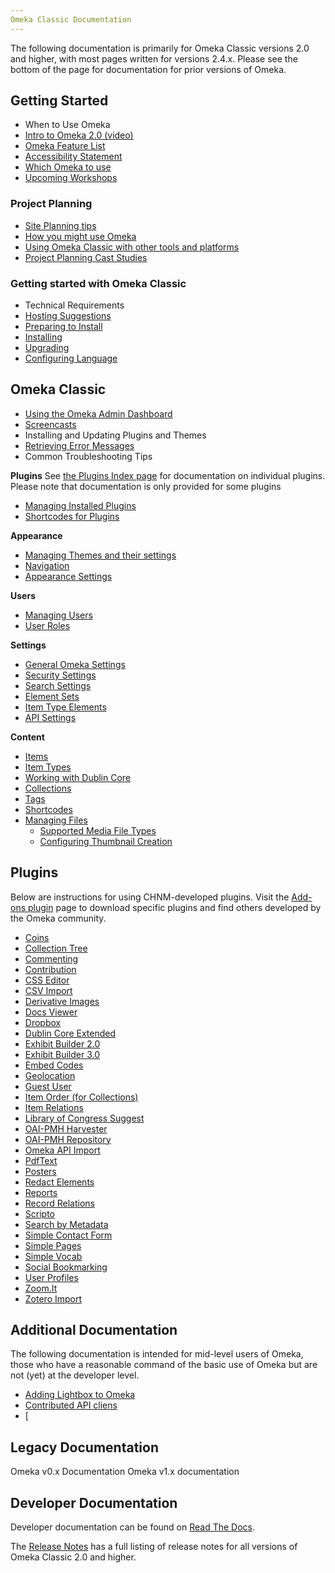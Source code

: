 ```yaml
---
Omeka Classic Documentation
---
```

The following documentation is primarily for Omeka Classic  versions 2.0 and higher, with most pages written for versions 2.4.x. Please see the bottom of the page for documentation for prior versions of Omeka.

## Getting Started
- When to Use Omeka
- [Intro to Omeka 2.0 (video)](https://vimeo.com/55973380)
- [Omeka Feature List](../Feature_List.md)
- [Accessibility Statement](../Accessibility_Statement.md)
- [Which Omeka to use](../Org_vs_Net.md)
- [Upcoming Workshops](../Upcoming_Workshops.md)

### Project Planning
- [Site Planning tips](../Site_Planning_Tips.md)
- [How you might use Omeka](../How_Might_You_Use_Omeka.md)
- [Using Omeka Classic with other tools and platforms](../Using_Omeka_with_Other_Tools_and_Platforms.md)
- [Project Planning Cast Studies](../Project_Planning_Case_Studies.md)

### Getting started with Omeka Classic
- Technical Requirements
- [Hosting Suggestions](../Hosting_Suggestions.md)
- [Preparing to Install](../Preparing_to_Install.md)
- [Installing](../Installation.md)
- [Upgrading](../Upgrading.md)
- [Configuring Language](../Configuring_Language.md)

## Omeka Classic
- [Using the Omeka Admin Dashboard](../Using_the_Omeka_Admin.md)
- [Screencasts](../Screencasts.md)
- Installing and Updating Plugins and Themes
- [Retrieving Error Messages](../Retrieving_Error_Messages.md)
- Common Troubleshooting Tips

**Plugins**
See [the Plugins Index page](../Plugins_2.md) for documentation on individual plugins. Please note that documentation is only provided for some plugins
- [Managing Installed Plugins](../Managing_Plugins.md)
- [Shortcodes for Plugins](../Plugins/Plugin_Shortcodes.md)

**Appearance**
- [Managing Themes and their settings](../Managin_Themes_2.md)
- [Navigation](../Managing_Navigation_2.0.md)
- [Appearance Settings](../Managing_Appearance_Settings_2.0.md)

**Users**
- [Managing Users](../Managing_Users_2.0.md)
- [User Roles](../User_Roles.md)

**Settings**
- [General Omeka Settings](../Managing_General_Settings_2.md)
- [Security Settings](../Managing_Security_Settings_2.md)
- [Search Settings](../Managing_Search_Settings_2.md)
- [Element Sets](../Managing_Element_Sets_2.md)
- [Item Type Elements](../Managing_Item_Type_Elements_2.md)
- [API Settings](../Managing_API_Settings.md)

**Content**
- [Items](../Managing_Items_2.md)
- [Item Types](../Managing_Item_Types_2.md)
- [Working with Dublin Core](../Working_with_Dublin_Core.md)
- [Collections](../Managing_Collections_2.md)
- [Tags](../Managing_Tags_2.md)
- [Shortcodes](../Shortcodes2.md)
- [Managing Files](../Managing_Files.md)
    - [Supported Media File Types](../Media_Files.md)
    - [Configuring Thumbnail Creation](../Configuring_Thumbnail_Creation.md)

## Plugins
Below are instructions for using CHNM-developed plugins. Visit the [Add-ons plugin](../plugins.md) page to download specific plugins and find others developed by the Omeka community.

-   [Coins](../Plugins/Coins_2.0.md)
-   [Collection Tree](../Plugins/CollectionTree_2.0.md)
-   [Commenting](../Plugins/Commenting_2.0.md)
-   [Contribution](../Plugins/Contribution_2.0.md)
-   [CSS Editor](../Plugins/CSS_Editor.md)
-   [CSV Import](../Plugins/CSV_Import_2.0.md)
-   [Derivative Images](../Plugins/DerivativeImages.md)
-   [Docs Viewer](../Plugins/DocsViewer_2.0.md)
-   [Dropbox](../Plugins/Dropbox_2.0.md)
-   [Dublin Core Extended](../Plugins/DublinCoreExtended_2.0.md)
-   [Exhibit Builder 2.0](../Plugins/ExhibitBuilder_2.0.md)
-   [Exhibit Builder 3.0](../Plugins/ExhibitBuilder_3.0.md)
-   [Embed Codes](../Plugins/EmbedCodes.md)
-   [Geolocation](../Plugins/Geolocation_2.0.md)
-   [Guest User](../Plugins/GuestUser_2.0.md)
-   [Item Order (for Collections)](../Plugins/ItemOrder_2.0.md)
-   [Item Relations](../Plugins/ItemRelations_2.0.md)
-   [Library of Congress Suggest](../Plugins/Library_of_Congress_Suggest_2.0.md)
-   [OAI-PMH Harvester](../Plugins/OaipmhHarvester_2.0.md)
-   [OAI-PMH Repository](../Plugins/OaiPmhRepository_2.0.md)
-   [Omeka API Import](../Plugins/Omeka_API_Import.md)
-   [PdfText](../Plugins/PdfText.md)
-   [Posters](../Plugins/Posters.md)
-   [Redact Elements](../Plugins/RedactElements.md)
-   [Reports](../Plugins/Reports_2.0.md)
-   [Record Relations](../Plugins/RecordRelations_2.0.md)
-   [Scripto](../Plugins/Scripto_2.0.md)
-   [Search by Metadata](../Plugins/SearchByMetadata.md)
-   [Simple Contact Form](../Plugins/SimpleContactForm_2.0.md)
-   [Simple Pages](../Plugins/SimplePages_2.0.md)
-   [Simple Vocab](../Plugins/SimpleVocab_2.0.md)
-   [Social Bookmarking](../Plugins/SocialBookmarking_2.0.md)
-   [User Profiles](../Plugins/UserProfile_2.0.md)
-   [Zoom.It](../Plugins/ZoomIt_2.0.md)
-   [Zotero Import](../Plugins/ZoteroImport_2.0.md)

## Additional Documentation
The following documentation is intended for mid-level users of Omeka, those who have a reasonable command of the basic use of Omeka but are not (yet) at the developer level.

- [Adding Lightbox to Omeka](../Adding_Lightbod_to_Omeka.md)
- [Contributed API cliens](../Contributed_API_clients.md)
- [


## Legacy Documentation
Omeka v0.x Documentation
Omeka v1.x documentation

## Developer Documentation
Developer documentation can be found on [Read The Docs](http://omeka.readthedocs.io/en/latest/). 

The [Release Notes](../releasenotes.md) has a full listing of release notes for all versions of Omeka Classic 2.0 and higher.
